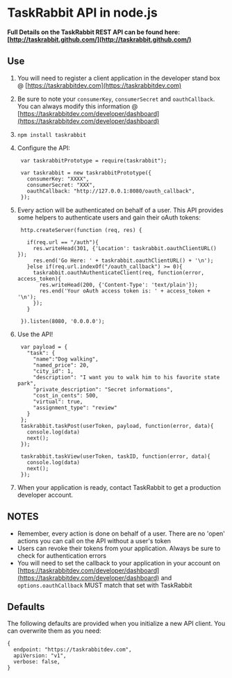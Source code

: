 # TaskRabbit API in node.js

**Full Details on the TaskRabbit REST API can be found here: [http://taskrabbit.github.com/](http://taskrabbit.github.com/)**

## Use

1. You will need to register a client application in the developer stand box @ [https://taskrabbitdev.com](https://taskrabbitdev.com)
2. Be sure to note your `consumerKey`, `consumerSecret` and `oauthCallback`.  You can always modify this information @ [https://taskrabbitdev.com/developer/dashboard](https://taskrabbitdev.com/developer/dashboard)
3. `npm install taskrabbit`
4. Configure the API: 

		var taskrabbitPrototype = require(taskrabbit");
		
		var taskrabbit = new taskrabbitPrototype({
		  consumerKey: "XXXX",
		  consumerSecret: "XXX",
		  oauthCallback: "http://127.0.0.1:8080/oauth_callback",
		});
		
5. Every action will be authenticated on behalf of a user.  This API provides some helpers to authenticate users and gain their oAuth tokens:

		http.createServer(function (req, res) {
		
		  if(req.url == "/auth"){
			res.writeHead(301, {'Location': taskrabbit.oauthClientURL() });
		    res.end('Go Here: ' + taskrabbit.oauthClientURL() + '\n');
		  }else if(req.url.indexOf("/oauth_callback") >= 0){
		    taskrabbit.oauthAuthenticateClient(req, function(error, access_token){
		      res.writeHead(200, {'Content-Type': 'text/plain'});
		      res.end('Your oAuth access token is: ' + access_token + '\n');
		    });
		  }
		  
		}).listen(8080, '0.0.0.0');

6. Use the API!

		var payload = {
		  "task": {
		    "name":"Dog walking",
		    "named_price": 20, 
		    "city_id": 1,
		    "description": "I want you to walk him to his favorite state park",
		    "private_description": "Secret informations",
		    "cost_in_cents": 500,
		    "virtual": true,
		    "assignment_type": "review"
		  }
		};
		taskrabbit.taskPost(userToken, payload, function(error, data){
		  console.log(data)
		  next();
		});
		
		taskrabbit.taskView(userToken, taskID, function(error, data){
		  console.log(data)
		  next();
		});

7. When your application is ready, contact TaskRabbit to get a production developer account.

## NOTES

- Remember, every action is done on behalf of a user.  There are no 'open' actions you can call on the API without a user's token
- Users can revoke their tokens from your application.  Always be sure to check for authentication errors
- You will need to set the callback to your application in your account on [https://taskrabbitdev.com/developer/dashboard](https://taskrabbitdev.com/developer/dashboard) and `options.oauthCallback` MUST match that set with TaskRabbit

## Defaults

The following defaults are provided when you initialize a new API client.  You can overwrite them as you need:

	{
	  endpoint: "https://taskrabbitdev.com",
	  apiVersion: "v1",
	  verbose: false,
	}